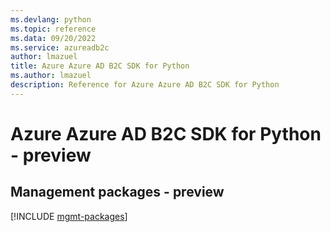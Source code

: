 ```yaml
---
ms.devlang: python
ms.topic: reference
ms.data: 09/20/2022
ms.service: azureadb2c
author: lmazuel
title: Azure Azure AD B2C SDK for Python
ms.author: lmazuel
description: Reference for Azure Azure AD B2C SDK for Python
---
```

# Azure Azure AD B2C SDK for Python - preview

## Management packages - preview
[!INCLUDE [mgmt-packages](azure-ad-b2c-mgmt-index.md)]